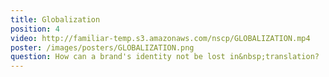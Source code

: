 ```yaml
---
title: Globalization
position: 4
video: http://familiar-temp.s3.amazonaws.com/nscp/GLOBALIZATION.mp4
poster: /images/posters/GLOBALIZATION.png
question: How can a brand's identity not be lost in&nbsp;translation?
---
```


